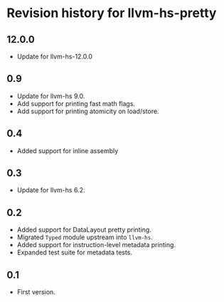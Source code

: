 # Revision history for llvm-hs-pretty

## 12.0.0

* Update for llvm-hs-12.0.0

## 0.9

* Update for llvm-hs 9.0.
* Add support for printing fast math flags.
* Add support for printing atomicity on load/store.

## 0.4

* Added support for inline assembly

## 0.3

* Update for llvm-hs 6.2.

## 0.2

* Added support for DataLayout pretty printing.
* Migrated `Typed` module upstream into `llvm-hs`.
* Added support for instruction-level metadata printing.
* Expanded test suite for metadata tests.

## 0.1

* First version.
